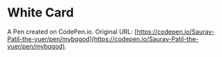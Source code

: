 # White Card

A Pen created on CodePen.io. Original URL: [https://codepen.io/Saurav-Patil-the-vuer/pen/mybqgod](https://codepen.io/Saurav-Patil-the-vuer/pen/mybqgod).


